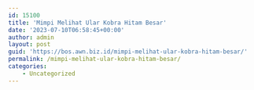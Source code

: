 ```yaml
---
id: 15100
title: 'Mimpi Melihat Ular Kobra Hitam Besar'
date: '2023-07-10T06:58:45+00:00'
author: admin
layout: post
guid: 'https://bos.awn.biz.id/mimpi-melihat-ular-kobra-hitam-besar/'
permalink: /mimpi-melihat-ular-kobra-hitam-besar/
categories:
    - Uncategorized
---
```


